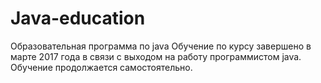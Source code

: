 # Java-education
Образовательная программа по java
Обучение по курсу завершено в марте 2017 года в связи с выходом на работу программистом java. 
Обучение продолжается самостоятельно. 
